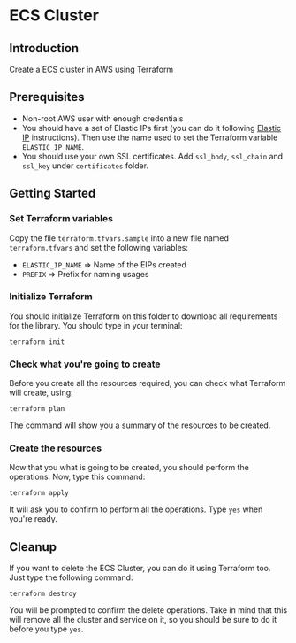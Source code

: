 # ECS Cluster

## Introduction

Create a ECS cluster in AWS using Terraform

## Prerequisites

- Non-root AWS user with enough credentials
- You should have a set of Elastic IPs first (you can do it following [Elastic IP](../elastic-ip) instructions). Then
  use the name used to set the Terraform variable `ELASTIC_IP_NAME`.
- You should use your own SSL certificates. Add `ssl_body`, `ssl_chain` and `ssl_key` under `certificates` folder.

## Getting Started

### Set Terraform variables

Copy the file `terraform.tfvars.sample` into a new file named `terraform.tfvars` and set
the following variables:

- `ELASTIC_IP_NAME` => Name of the EIPs created
- `PREFIX` => Prefix for naming usages

### Initialize Terraform

You should initialize Terraform on this folder to download all requirements for the library. You should type
in your terminal:

```
terraform init
```

### Check what you're going to create

Before you create all the resources required, you can check what Terraform will create, using:

```
terraform plan
```

The command will show you a summary of the resources to be created.

### Create the resources

Now that you what is going to be created, you should perform the operations. Now, type this command:

```
terraform apply
```

It will ask you to confirm to perform all the operations. Type `yes` when you're ready.

## Cleanup

If you want to delete the ECS Cluster, you can do it using Terraform too. Just type the following command:

```
terraform destroy
```

You will be prompted to confirm the delete operations. Take in mind that this will remove all the cluster and service
on it, so you should be sure to do it before you type `yes`.
